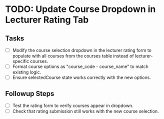 # TODO: Update Course Dropdown in Lecturer Rating Tab

## Tasks
- [ ] Modify the course selection dropdown in the lecturer rating form to populate with all courses from the courses table instead of lecturer-specific courses.
- [ ] Format course options as "course_code - course_name" to match existing logic.
- [ ] Ensure selectedCourse state works correctly with the new options.

## Followup Steps
- [ ] Test the rating form to verify courses appear in dropdown.
- [ ] Check that rating submission still works with the new course selection.
